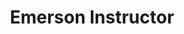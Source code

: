 ---
firstname: "Celebi"
lastname: "Law"
group: "member"
title: "Emerson Instructor"
graduating_year: 2024
email: "celebilaw@gmail.com"
---